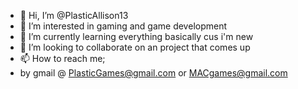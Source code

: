 - 👋 Hi, I’m @PlasticAllison13
- 👀 I’m interested in gaming and game development
- 🌱 I’m currently learning everything basically cus i'm new
- 💞️ I’m looking to collaborate on an project that comes up
- 📫 How to reach me; 
- by gmail @ PlasticGames@gmail.com or MACgames@gmail.com

<!---
PlasticAllison13/PlasticAllison13 is a ✨ special ✨ repository because its `README.md` (this file) appears on your GitHub profile.
You can click the Preview link to take a look at your changes.
--->
